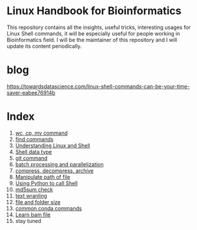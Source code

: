 # Linux Handbook for Bioinformatics

This repository contains all the insights, useful tricks, interesting usages for Linux Shell commands, it will be especially useful for people working in Bioinformatics field. I will be the maintainer of this repository and I will update its content periodically. 

# blog

https://towardsdatascience.com/linux-shell-commands-can-be-your-time-saver-eabee76914b


# Index

1. [wc, cp, mv command](https://github.com/frankligy/Linux_HandBook_Bioinformatics/blob/main/examples/1_wc_mv_cp.md)
2. [find commands](https://github.com/frankligy/Linux_HandBook_Bioinformatics/blob/main/examples/2_find_paste_cut_xargs.md)
3. [Understanding Linux and Shell](https://github.com/frankligy/Linux_HandBook_Bioinformatics/blob/main/examples/3_understanding_linux.md)
4. [Shell data type](https://github.com/frankligy/Linux_HandBook_Bioinformatics/blob/main/examples/4_data_type.md)
5. [git command](https://github.com/frankligy/Linux_HandBook_Bioinformatics/blob/main/examples/5_git.md)
6. [batch processing and parallelization](https://github.com/frankligy/Linux_HandBook_Bioinformatics/blob/main/examples/6_batch_parallel.md)
7. [compress, decompress, archive](https://github.com/frankligy/Linux_HandBook_Bioinformatics/blob/main/examples/7_compress_decompress.md)
8. [Manipulate path of file](https://github.com/frankligy/Linux_HandBook_Bioinformatics/blob/main/examples/8_file_path.md)
9. [Using Python to call Shell](https://github.com/frankligy/Linux_HandBook_Bioinformatics/blob/main/examples/9_python_interface.md)
10. [md5sum check](https://github.com/frankligy/Linux_HandBook_Bioinformatics/blob/main/examples/10_md5sum.md)
11. [text wranling](https://github.com/frankligy/Linux_HandBook_Bioinformatics/blob/main/examples/11_comm_txt_wragling.md)
12. [file and folder size](https://github.com/frankligy/Linux_HandBook_Bioinformatics/blob/main/examples/12_check_size.md)
13. [common conda commands](https://github.com/frankligy/Linux_HandBook_Bioinformatics/blob/main/examples/13_conda.md)
14. [Learn bam file](https://github.com/frankligy/Linux_HandBook_Bioinformatics/blob/main/examples/14_bam.md)
15. stay tuned


